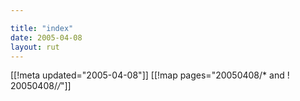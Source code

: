 ```yaml
---

title: "index"
date: 2005-04-08
layout: rut
---
```


[[!meta updated="2005-04-08"]]
[[!map pages="20050408/* and ! 20050408/*/*"]]
